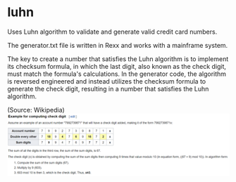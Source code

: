 # luhn
Uses Luhn algorithm to validate and generate valid credit card numbers.

The generator.txt file is written in Rexx and works with a mainframe system.

The key to create a number that satisfies the Luhn algorithm is to implement its checksum formula, in which the last digit, also known as the check digit, must match the formula's calculations. In the generator code, the algorithm is reversed engineered and instead utilizes the checksum formula to generate the check digit, resulting in a number that satisfies the Luhn algorithm.

(Source: Wikipedia)
![Check digit example](luhn-wiki.png)
